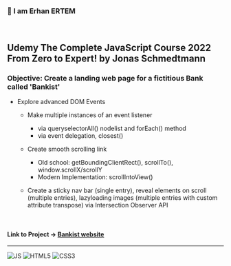 ### 👋 **I am Erhan ERTEM**

&emsp;

## Udemy The Complete JavaScript Course 2022 From Zero to Expert! by Jonas Schmedtmann

### **Objective:** Create a landing web page for a fictitious Bank called 'Bankist'

- Explore advanced DOM Events

  - Make multiple instances of an event listener
    - via queryselectorAll() nodelist and forEach() method
    - via event delegation, closest()
  - Create smooth scrolling link
    - Old school: getBoundingClientRect(), scrollTo(), window.scrollX/scrollY
    - Modern Implementation: scrollIntoView()
  - Create a sticky nav bar (single entry), reveal elements on scroll (multiple entries), lazyloading images (multiple entries with custom attribute transpose) via Intersection Observer API

    &emsp;

#### Link to Project &rarr; [Bankist website](https://bankist-erhan-ertem.netlify.app)

---

![JS](https://img.shields.io/badge/JavaScript-323330?style=for-the-badge&logo=javascript&logoColor=F7DF1E) ![HTML5](https://img.shields.io/badge/HTML5-E34F26?style=for-the-badge&logo=html5&logoColor=white) ![CSS3](https://img.shields.io/badge/CSS3-1572B6?style=for-the-badge&logo=css3&logoColor=white)

&emsp;
